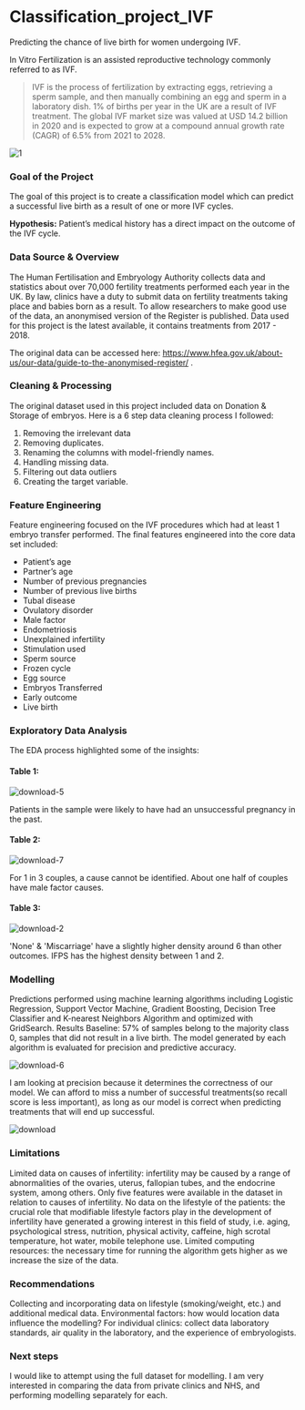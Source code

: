 # Classification_project_IVF

Predicting the chance of live birth for women undergoing IVF.

In Vitro Fertilization is an assisted reproductive technology commonly referred to as IVF. 

 > IVF is the process of fertilization by extracting eggs, retrieving a sperm sample, and then manually combining an egg and sperm in a laboratory dish. 
1% of births per year in the UK are a result of IVF treatment. The global IVF market size was valued at USD 14.2 billion in 2020 and is expected to grow at a compound annual growth rate (CAGR) of 6.5% from 2021 to 2028. 

![1](https://user-images.githubusercontent.com/100076753/156035343-5b80a8e3-e3c0-4be5-b8b1-75ede8cb6c14.jpg)


### Goal of the Project
The goal of this project is to create a classification model which can predict a successful live birth as a result of one or more IVF cycles. 

__Hypothesis:__ Patient’s medical history has a direct impact on the outcome of the IVF cycle.

### Data Source & Overview
The Human Fertilisation and Embryology Authority collects data and statistics about over 70,000 fertility treatments performed each year in the UK. 
By law, clinics have a duty to submit data on fertility treatments taking place and babies born as a result. To allow researchers to make good use of the data, an anonymised version of the Register is published.
Data used for this project is the latest available, it contains treatments from 2017  - 2018.

The original data can be accessed here: https://www.hfea.gov.uk/about-us/our-data/guide-to-the-anonymised-register/ .

### Cleaning & Processing
The original dataset used in this project included data on Donation & Storage of embryos. Here is a 6 step data cleaning process I followed:
1. Removing the irrelevant data
2. Removing duplicates. 
3. Renaming the columns with model-friendly names.
4. Handling missing data.
5. Filtering out data outliers
6. Creating the target variable.

### Feature Engineering

Feature engineering focused  on the IVF procedures which had at least 1 embryo transfer performed. The final features engineered into the core data set included:

- Patient’s age
- Partner’s age
- Number of previous pregnancies
- Number of previous live births
- Tubal disease
- Ovulatory disorder
- Male factor
- Endometriosis
- Unexplained infertility
- Stimulation used
- Sperm source
- Frozen cycle
- Egg source
- Embryos Transferred 
- Early outcome
- Live birth

### Exploratory Data Analysis

The EDA process highlighted some of the insights:

#### Table 1:

![download-5](https://user-images.githubusercontent.com/100076753/156035800-da8abb94-6c94-4d22-bb4b-9a32ad689f52.png)

Patients in the sample were likely to have had an unsuccessful pregnancy in the past.

#### Table 2:

![download-7](https://user-images.githubusercontent.com/100076753/156035906-9f0b2bff-d0f9-4a25-a6d2-3094562fb87a.png)

For 1 in 3 couples, a cause cannot be identified.
About one half of couples have male factor causes.

#### Table 3:


![download-2](https://user-images.githubusercontent.com/100076753/156035968-ffb03962-033c-4b23-9e9d-0a9fa59e0d61.png)

'None' & 'Miscarriage' have a slightly higher density around 6 than other outcomes. IFPS has the highest density between 1 and 2.


### Modelling
Predictions performed using machine learning algorithms including Logistic Regression, Support Vector Machine, Gradient Boosting, Decision Tree Classifier and K-nearest Neighbors Algorithm and optimized with GridSearch. 
Results 
Baseline: 57% of samples belong to the majority class 0, samples that did not result in a live birth.
The model generated by each algorithm is evaluated for precision and predictive accuracy. 

![download-6](https://user-images.githubusercontent.com/100076753/156035634-95980043-ab3f-465c-8860-26111607bf9c.png)

I am looking at precision because it determines the correctness of our model. We can afford to miss a number of successful treatments(so recall score is less important), as long as our model is correct when predicting treatments that will end up successful.

![download](https://user-images.githubusercontent.com/100076753/156035703-3282dc46-4db8-421b-bc20-3e9e51f5568f.png)


### Limitations
Limited data on causes of infertility: infertility may be caused by a range of abnormalities of the ovaries, uterus, fallopian tubes, and the endocrine system, among others. Only five features were available in the dataset in relation to causes of infertility.
No data on the lifestyle of the patients: the crucial role that modifiable lifestyle factors play in the development of infertility have generated a growing interest in this field of study, i.e. aging, psychological stress, nutrition, physical activity, caffeine, high scrotal temperature, hot water, mobile telephone use.
Limited computing resources: the necessary time for running the algorithm gets higher as we increase the size of the data. 

### Recommendations

Collecting and incorporating data on lifestyle (smoking/weight, etc.) and additional medical data.
Environmental factors: how would location data influence the modelling?
For individual clinics: collect data laboratory standards, air quality in the laboratory, and the experience of embryologists.

### Next steps
I would like to attempt using the full dataset for modelling.
I am very interested in comparing the data from private clinics and NHS, and performing modelling separately for each. 


